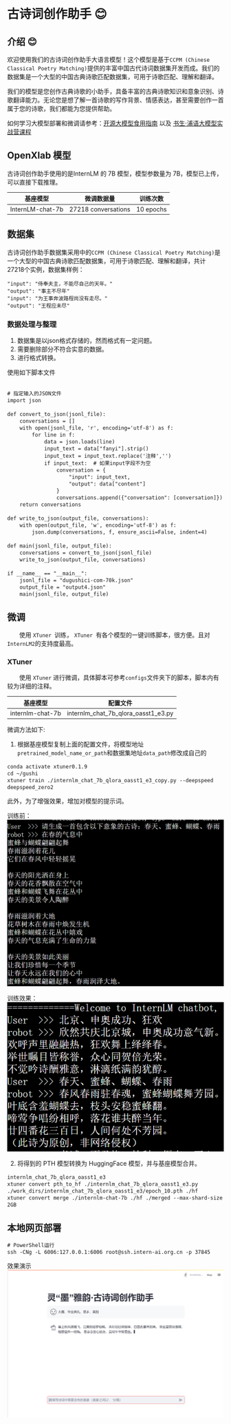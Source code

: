 # 古诗词创作助手 :blush:	

## 介绍 😊

​	欢迎使用我们的古诗词创作助手大语言模型！这个模型是基于`CCPM (Chinese Classical Poetry Matching)`提供的丰富中国古代诗词数据集开发而成。我们的数据集是一个大型的中国古典诗歌匹配数据集，可用于诗歌匹配、理解和翻译。

​	我们的模型是您创作古典诗歌的小助手，具备丰富的古典诗歌知识和意象识别、诗歌翻译能力。无论您是想了解一首诗歌的写作背景、情感表达，甚至需要创作一首属于您的诗歌，我们都能为您提供帮助。

如何学习大模型部署和微调请参考：[开源大模型食用指南](https://github.com/datawhalechina/self-llm.git) 以及 [书生·浦语大模型实战营课程](https://github.com/InternLM/tutorial.git)

## OpenXlab 模型

古诗词创作助手使用的是InternLM 的 7B 模型，模型参数量为 7B，模型已上传，可以直接下载推理。

| 基座模型         | 微调数据量          | 训练次数 | 
| ---------------- | ------------------- | -------- | 
| InternLM-chat-7b | 27218 conversations | 10 epochs | 

## 数据集

​	古诗词创作助手数据集采用中的`CCPM (Chinese Classical Poetry Matching)`是一个大型的中国古典诗歌匹配数据集，可用于诗歌匹配、理解和翻译，共计 27218个实例，数据集样例：

```
"input": "侍奉夫主，不能尽自己的天年。"
"output": "事主不尽年"
"input": "为王事奔波路程尚没有走尽。"
"output": "王程应未尽"
```

### 数据处理与整理

1. 数据集是以json格式存储的，然而格式有一定问题。
2. 需要删除部分不符合实意的数据。
3. 进行格式转换。

使用如下脚本文件

```

# 指定输入的JSON文件
import json

def convert_to_json(jsonl_file):
    conversations = []
    with open(jsonl_file, 'r', encoding='utf-8') as f:
        for line in f:
            data = json.loads(line)
            input_text = data["fanyi"].strip()
            input_text = input_text.replace('注释','')
            if input_text:  # 如果input字段不为空
                conversation = {
                    "input": input_text,
                    "output": data["content"]
                }
                conversations.append({"conversation": [conversation]})
    return conversations

def write_to_json(output_file, conversations):
    with open(output_file, 'w', encoding='utf-8') as f:
        json.dump(conversations, f, ensure_ascii=False, indent=4)

def main(jsonl_file, output_file):
    conversations = convert_to_json(jsonl_file)
    write_to_json(output_file, conversations)

if __name__ == "__main__":
    jsonl_file = "dugushici-com-70k.json"
    output_file = "output4.json"
    main(jsonl_file, output_file)

```

## 微调

  使用 `XTuner `训练， `XTuner `有各个模型的一键训练脚本，很方便。且对` InternLM2 `的支持度最高。

### XTuner

  使用 `XTuner` 进行微调，具体脚本可参考`configs`文件夹下的脚本，脚本内有较为详细的注释。

| 基座模型         | 配置文件                               |
| ---------------- | -------------------------------------- |
| internlm-chat-7b | internlm_chat_7b_qlora_oasst1_e3.py |

微调方法如下:

1. 根据基座模型复制上面的配置文件，将模型地址`pretrained_model_name_or_path`和数据集地址`data_path`修改成自己的

```
conda activate xtuner0.1.9
cd ~/gushi
xtuner train ./internlm_chat_7b_qlora_oasst1_e3_copy.py --deepspeed deepspeed_zero2
```

此外，为了增强效果，增加对模型的提示词。

训练前：
![](./imgs/pre_p.png)

训练效果：
![](./imgs/pre.png)

2. 将得到的 PTH 模型转换为 HuggingFace 模型，并与基座模型合并。

```
internlm_chat_7b_qlora_oasst1_e3
xtuner convert pth_to_hf ./internlm_chat_7b_qlora_oasst1_e3.py ./work_dirs/internlm_chat_7b_qlora_oasst1_e3/epoch_10.pth ./hf
xtuner convert merge ./internlm-chat-7b ./hf ./merged --max-shard-size 2GB
```

## 本地网页部署

```
# PowerShell运行
ssh -CNg -L 6006:127.0.0.1:6006 root@ssh.intern-ai.org.cn -p 37845

```

效果演示
![](./imgs/las.png)
